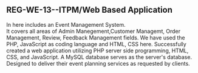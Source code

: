 ## REG-WE-13--ITPM/Web Based Application

In here includes an Event Management System.  
It covers all areas of Admin Manegement,Customer Managemt, Order Management, Review, Feedback Management fields. 
We have used the PHP, JavaScript as coding language and HTML, CSS here. 
Successfully created a web application utilizing PHP server side programming, HTML, CSS, and JavaScript. A MySQL database 
serves as the server's database. Designed to deliver their event planning services as requested by clients.
